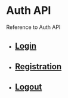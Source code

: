 # Auth API

Reference to Auth API

- ## [Login](auth/login.md)
- ## [Registration](auth/registration.md)
- ## [Logout](auth/logout.md)